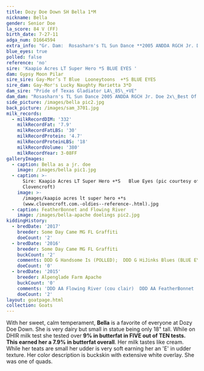 ```yaml
---
title: Dozy Doe Down SH Bella 1*M
nickname: Bella
gender: Senior Doe
la_score: 84 V (FF)
birth_date: 7-27-11
adga_num: D1664594
extra_info: "Gr. Dam:  Rosasharn's TL Sun Dance **2005 ANDDA RGCH Jr. Doe     2x\_Best Of Breed \_Jr. Doe**\n\nG. Gr Dam:** **Piddlin Acres Alley Oops *D 'E' **1999\_& 2000 TOP Ten Milker 1.09-305-1153-77(6.7%)-51(4.4%)    1xGCH/BU 1XRGH**\n\nG. Gr. Sire:** ARMCH** Rosasharn's Tiger L**  ++*S   ++B LA82 E**\n\nG. Gr. Sire: **PGCH/MCH **Piddlin Acres Blue Thunder** +*S AGS\_89.9 VG  7x GCH   5x RGCH**"
blue_eyes: true
polled: false
reference: 'no'
sire: 'Kaapio Acres LT Super Hero *S BLUE EYES '
dam: Gypsy Moon Pilar
sire_sire: Gay-Mor’s T Blue  Looneytoons  +*S BLUE EYES
sire_dam: Gay-Mor's Lucky Naughty Marietta 3*D
dam_sire: "Pride of Texas Gladiator LA\_85\_+VE"
dam_dam: "Rosasharn's TL Sun Dance 2005 ANDDA RGCH Jr. Doe 2x\_Best Of Breed Jr. Doe"
side_picture: /images/bella pic2.jpg
back_picture: /images/sam_3701.jpg
milk_records:
  - milkRecordDIM: '332'
    milkRecordFat: '7.9'
    milkRecordFatLBS: '30'
    milkRecordProtein: '4.7'
    milkRecordProteinLBS: '18'
    milkRecordVolume: '380'
    milkRecordYear: 3-08FF
galleryImages:
  - caption: Bella as a jr. doe
    image: /images/bella pic1.jpg
  - caption: >-
      Sire: Kaapio Acres LT Super Hero +*S   Blue Eyes (pic courtesy of 
      Clovencroft)
    image: >-
      /images/kaapio acres lt super hero +*s
      (www.clovencroft.com.-oldies--reference-.html).jpg
  - caption: FeatherBonnet and Flowing River
    image: /images/bella-apache doelings pic2.jpg
kiddingHistory:
  - bredDate: '2017'
    breeder: Some Day Came MG FL Graffiti
    doeCount: '2'
  - bredDate: '2016'
    breeder: Some Day Came MG FL Graffiti
    buckCount: '2'
    comments: DDD G Handsome Is (POLLED);  DDD G HiJinks Blues (BLUE EYES)
    doeCount: '0'
  - bredDate: '2015'
    breeder: Alpenglade Farm Apache
    buckCount: '0'
    comments: 'DDD AA Flowing River (cou clair)  DDD AA FeatherBonnet '
    doeCount: '2'
layout: goatpage.html
collection: Goats
---
```

With her sweet, calm temperament, **Bella** is a favorite of everyone at Dozy Doe Down. She is very dairy but small in statue being only 18" tall. While on DHIR milk test she tested over **9% in butterfat in FIVE out of TEN tests. **This earned her a** 7.9% in butterfat overall**. Her milk tastes like cream. While her teats are small her udder is very soft earning her an 'E' in udder texture. Her color description is buckskin with extensive white overlay. She was one of quads.
